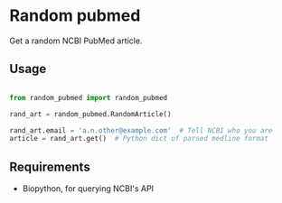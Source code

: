 # Random pubmed

Get a random NCBI PubMed article.

## Usage

```python

from random_pubmed import random_pubmed

rand_art = random_pubmed.RandomArticle()

rand_art.email = 'a.n.other@example.com'  # Tell NCBI who you are
article = rand_art.get()  # Python dict of parsed medline format

```

## Requirements

- Biopython, for querying NCBI's API